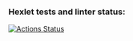 ### Hexlet tests and linter status:
[![Actions Status](https://github.com/ViktorPiros/devops-for-programmers-project-74/actions/workflows/hexlet-check.yml/badge.svg)](https://github.com/ViktorPiros/devops-for-programmers-project-74/actions)